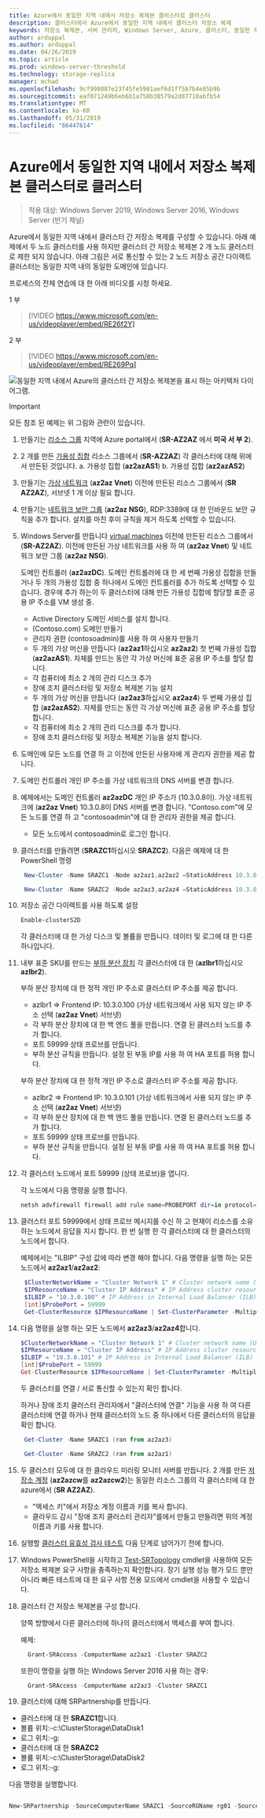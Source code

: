 ```yaml
---
title: Azure에서 동일한 지역 내에서 저장소 복제본 클러스터로 클러스터
description: 클러스터에서 Azure에서 동일한 지역 내에서 클러스터 저장소 복제
keywords: 저장소 복제본, 서버 관리자, Windows Server, Azure, 클러스터, 동일한 지역
author: arduppal
ms.author: arduppal
ms.date: 04/26/2019
ms.topic: article
ms.prod: windows-server-threshold
ms.technology: storage-replica
manager: mchad
ms.openlocfilehash: 9cf998087e23f45fe5981aef6d1ff5b7b4e85b9b
ms.sourcegitcommit: eaf071249b6eb6b1a758b38579a2d87710abfb54
ms.translationtype: MT
ms.contentlocale: ko-KR
ms.lasthandoff: 05/31/2019
ms.locfileid: "66447614"
---
```

# <a name="cluster-to-cluster-storage-replica-within-the-same-region-in-azure"></a>Azure에서 동일한 지역 내에서 저장소 복제본 클러스터로 클러스터

> 적용 대상: Windows Server 2019, Windows Server 2016, Windows Server (반기 채널)

Azure에서 동일한 지역 내에서 클러스터 간 저장소 복제를 구성할 수 있습니다. 아래 예제에서 두 노드 클러스터를 사용 하지만 클러스터 간 저장소 복제본 2 개 노드 클러스터로 제한 되지 않습니다. 아래 그림은 서로 통신할 수 있는 2 노드 저장소 공간 다이렉트 클러스터는 동일한 지역 내의 동일한 도메인에 있습니다.

프로세스의 전체 연습에 대 한 아래 비디오를 시청 하세요.

1 부
> [!VIDEO https://www.microsoft.com/en-us/videoplayer/embed/RE26f2Y]

2 부
> [!VIDEO https://www.microsoft.com/en-us/videoplayer/embed/RE269Pq]

![동일한 지역 내에서 Azure의 클러스터 간 저장소 복제본을 표시 하는 아키텍처 다이어그램.](media/Cluster-to-cluster-azure-one-region/architecture.png)
> [!IMPORTANT]
> 모든 참조 된 예제는 위 그림와 관련이 있습니다.

1. 만들기는 [리소스 그룹](https://ms.portal.azure.com/#create/Microsoft.ResourceGroup) 지역에 Azure portal에서 (**SR-AZ2AZ** 에서 **미국 서 부 2**). 
2. 2 개를 만든 [가용성 집합](https://ms.portal.azure.com/#create/Microsoft.AvailabilitySet-ARM) 리소스 그룹에서 (**SR-AZ2AZ**) 각 클러스터에 대해 위에서 만든된 것입니다. 
    a. 가용성 집합 (**az2azAS1**) b. 가용성 집합 (**az2azAS2**)
3. 만들기는 [가상 네트워크](https://ms.portal.azure.com/#create/Microsoft.VirtualNetwork-ARM) (**az2az Vnet**) 이전에 만든된 리소스 그룹에서 (**SR AZ2AZ**), 서브넷 1 개 이상 필요 합니다. 
4. 만들기는 [네트워크 보안 그룹](https://ms.portal.azure.com/#create/Microsoft.NetworkSecurityGroup-ARM) (**az2az NSG**), RDP:3389에 대 한 인바운드 보안 규칙을 추가 합니다. 설치를 마친 후이 규칙을 제거 하도록 선택할 수 있습니다. 
5. Windows Server를 만듭니다 [virtual machines](https://ms.portal.azure.com/#create/Microsoft.WindowsServer2016Datacenter-ARM) 이전에 만든된 리소스 그룹에서 (**SR-AZ2AZ**). 이전에 만든된 가상 네트워크를 사용 하 여 (**az2az Vnet**) 및 네트워크 보안 그룹 (**az2az NSG**). 
   
   도메인 컨트롤러 (**az2azDC**). 도메인 컨트롤러에 대 한 세 번째 가용성 집합을 만들거나 두 개의 가용성 집합 중 하나에서 도메인 컨트롤러를 추가 하도록 선택할 수 있습니다. 경우에 추가 하는이 두 클러스터에 대해 만든 가용성 집합에 할당할 표준 공용 IP 주소를 VM 생성 중. 
   - Active Directory 도메인 서비스를 설치 합니다.
   - (Contoso.com) 도메인 만들기
   - 관리자 권한 (contosoadmin)를 사용 하 여 사용자 만들기 
   - 두 개의 가상 머신을 만듭니다 (**az2az1**하십시오 **az2az2**) 첫 번째 가용성 집합 (**az2azAS1**). 자체를 만드는 동안 각 가상 머신에 표준 공용 IP 주소를 할당 합니다.
   - 각 컴퓨터에 최소 2 개의 관리 디스크 추가
   - 장애 조치 클러스터링 및 저장소 복제본 기능 설치
   - 두 개의 가상 머신을 만듭니다 (**az2az3**하십시오 **az2az4**) 두 번째 가용성 집합 (**az2azAS2**). 자체를 만드는 동안 각 가상 머신에 표준 공용 IP 주소를 할당 합니다. 
   - 각 컴퓨터에 최소 2 개의 관리 디스크를 추가 합니다. 
   - 장애 조치 클러스터링 및 저장소 복제본 기능을 설치 합니다. 
   
6. 도메인에 모든 노드를 연결 하 고 이전에 만든된 사용자에 게 관리자 권한을 제공 합니다. 

7. 도메인 컨트롤러 개인 IP 주소를 가상 네트워크의 DNS 서버를 변경 합니다. 
8. 예제에서는 도메인 컨트롤러 **az2azDC** 개인 IP 주소가 (10.3.0.8이). 가상 네트워크에 (**az2az Vnet**) 10.3.0.8이 DNS 서버를 변경 합니다. "Contoso.com"에 모든 노드를 연결 하 고 "contosoadmin"에 대 한 관리자 권한을 제공 합니다.
   - 모든 노드에서 contosoadmin로 로그인 합니다. 
    
9. 클러스터를 만들려면 (**SRAZC1**하십시오 **SRAZC2**). 
   다음은 예제에 대 한 PowerShell 명령
   ```PowerShell
    New-Cluster -Name SRAZC1 -Node az2az1,az2az2 –StaticAddress 10.3.0.100
   ```
   ```PowerShell
    New-Cluster -Name SRAZC2 -Node az2az3,az2az4 –StaticAddress 10.3.0.101
   ```
10. 저장소 공간 다이렉트를 사용 하도록 설정
    ```PowerShell
    Enable-clusterS2D
    ```   
   
    각 클러스터에 대 한 가상 디스크 및 볼륨을 만듭니다. 데이터 및 로그에 대 한 다른 하나입니다. 
   
11. 내부 표준 SKU를 만드는 [부하 분산 장치](https://ms.portal.azure.com/#create/Microsoft.LoadBalancer-ARM) 각 클러스터에 대 한 (**azlbr1**하십시오**azlbr2**). 
   
    부하 분산 장치에 대 한 정적 개인 IP 주소로 클러스터 IP 주소를 제공 합니다.
    - azlbr1 => Frontend IP: 10.3.0.100 (가상 네트워크에서 사용 되지 않는 IP 주소 선택 (**az2az Vnet**) 서브넷)
    - 각 부하 분산 장치에 대 한 백 엔드 풀을 만듭니다. 연결 된 클러스터 노드를 추가 합니다.
    - 포트 59999 상태 프로브를 만듭니다.
    - 부하 분산 규칙을 만듭니다. 설정 된 부동 IP를 사용 하 여 HA 포트를 허용 합니다. 
   
    부하 분산 장치에 대 한 정적 개인 IP 주소로 클러스터 IP 주소를 제공 합니다.
    - azlbr2 => Frontend IP: 10.3.0.101 (가상 네트워크에서 사용 되지 않는 IP 주소 선택 (**az2az Vnet**) 서브넷)
    - 각 부하 분산 장치에 대 한 백 엔드 풀을 만듭니다. 연결 된 클러스터 노드를 추가 합니다.
    - 포트 59999 상태 프로브를 만듭니다.
    - 부하 분산 규칙을 만듭니다. 설정 된 부동 IP를 사용 하 여 HA 포트를 허용 합니다. 
   
12. 각 클러스터 노드에서 포트 59999 (상태 프로브)을 엽니다. 
   
    각 노드에서 다음 명령을 실행 합니다.
    ```PowerShell
    netsh advfirewall firewall add rule name=PROBEPORT dir=in protocol=tcp action=allow localport=59999 remoteip=any profile=any 
    ```   
13. 클러스터 포트 59999에서 상태 프로브 메시지를 수신 하 고 현재이 리소스를 소유 하는 노드에서 응답을 지시 합니다. 
    한 번 실행 한 각 클러스터에 대 한 클러스터의 노드에서 합니다. 
    
    예제에서는 "ILBIP" 구성 값에 따라 변경 해야 합니다. 다음 명령을 실행 하는 모든 노드에서 **az2az1**/**az2az2**:

    ```PowerShell
     $ClusterNetworkName = "Cluster Network 1" # Cluster network name (Use Get-ClusterNetwork on Windows Server 2012 or higher to find the name. And use Get-ClusterResource to find the IPResourceName).
     $IPResourceName = "Cluster IP Address" # IP Address cluster resource name.
     $ILBIP = "10.3.0.100" # IP Address in Internal Load Balancer (ILB) - The static IP address for the load balancer configured in the Azure portal.
     [int]$ProbePort = 59999
     Get-ClusterResource $IPResourceName | Set-ClusterParameter -Multiple @{"Address"="$ILBIP";"ProbePort"=$ProbePort;"SubnetMask"="255.255.255.255";"Network"="$ClusterNetworkName";”ProbeFailureThreshold”=5;"EnableDhcp"=0}
    ```

14. 다음 명령을 실행 하는 모든 노드에서 **az2az3**/**az2az4**합니다. 

    ```PowerShell
    $ClusterNetworkName = "Cluster Network 1" # Cluster network name (Use Get-ClusterNetwork on Windows Server 2012 or higher to find the name. And use Get-ClusterResource to find the IPResourceName).
    $IPResourceName = "Cluster IP Address" # IP Address cluster resource name.
    $ILBIP = "10.3.0.101" # IP Address in Internal Load Balancer (ILB) - The static IP address for the load balancer configured in the Azure portal.
    [int]$ProbePort = 59999
    Get-ClusterResource $IPResourceName | Set-ClusterParameter -Multiple @{"Address"="$ILBIP";"ProbePort"=$ProbePort;"SubnetMask"="255.255.255.255";"Network"="$ClusterNetworkName";”ProbeFailureThreshold”=5;"EnableDhcp"=0}  
    ```   
    두 클러스터를 연결 / 서로 통신할 수 있는지 확인 합니다. 

    하거나 장애 조치 클러스터 관리자에서 "클러스터에 연결" 기능을 사용 하 여 다른 클러스터에 연결 하거나 현재 클러스터의 노드 중 하나에서 다른 클러스터의 응답을 확인 합니다.  
   
    ```PowerShell
     Get-Cluster -Name SRAZC1 (ran from az2az3)
    ```
    ```PowerShell
     Get-Cluster -Name SRAZC2 (ran from az2az1)
    ```   

15. 두 클러스터 모두에 대 한 클라우드 미러링 모니터 서버를 만듭니다. 2 개를 만든 [저장소 계정](https://ms.portal.azure.com/#create/Microsoft.StorageAccount-ARM) (**az2azcw**를 **az2azcw2**)는 동일한 리소스 그룹의 각 클러스터에 대 한 azure에서 (**SR AZ2AZ**).

    - "액세스 키"에서 저장소 계정 이름과 키를 복사 합니다.
    - 클라우드 감시 "장애 조치 클러스터 관리자"를에서 만들고 만들려면 위의 계정 이름과 키를 사용 합니다.

16. 실행할 [클러스터 유효성 검사 테스트](../../failover-clustering/create-failover-cluster.md#validate-the-configuration) 다음 단계로 넘어가기 전에 합니다.

17. Windows PowerShell을 시작하고 [Test-SRTopology](https://docs.microsoft.com/powershell/module/storagereplica/test-srtopology?view=win10-ps) cmdlet을 사용하여 모든 저장소 복제본 요구 사항을 충족하는지 확인합니다. 장기 실행 성능 평가 모드 뿐만 아니라 빠른 테스트에 대 한 요구 사항 전용 모드에서 cmdlet을 사용할 수 있습니다.

18. 클러스터 간 저장소 복제본을 구성 합니다.
   
    양쪽 방향에서 다른 클러스터에 하나의 클러스터에서 액세스를 부여 합니다.

    예제:

    ```PowerShell
      Grant-SRAccess -ComputerName az2az1 -Cluster SRAZC2
    ```
    또한이 명령을 실행 하는 Windows Server 2016 사용 하는 경우:

    ```PowerShell
      Grant-SRAccess -ComputerName az2az3 -Cluster SRAZC1
    ```   
   
19. 클러스터에 대해 SRPartnership를 만듭니다.</ol>

    - 클러스터에 대 한 **SRAZC1**합니다.
    - 볼륨 위치:-c:\ClusterStorage\DataDisk1
    - 로그 위치:-g:
    - 클러스터에 대 한 **SRAZC2**
    - 볼륨 위치:-c:\ClusterStorage\DataDisk2
    - 로그 위치:-g:

다음 명령을 실행합니다.

```PowerShell

New-SRPartnership -SourceComputerName SRAZC1 -SourceRGName rg01 -SourceVolumeName c:\ClusterStorage\DataDisk1 -SourceLogVolumeName  g: -DestinationComputerName **SRAZC2** -DestinationRGName rg02 -DestinationVolumeName c:\ClusterStorage\DataDisk2 -DestinationLogVolumeName  g:
```